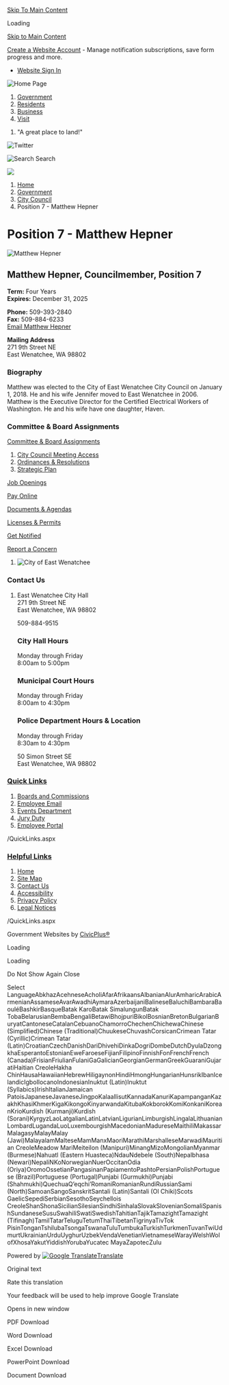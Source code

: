 [Skip To Main Content](https://www.eastwenatcheewa.gov/264/Position-7---Matthew-Hepner/)

Loading

[Skip to Main Content](https://www.eastwenatcheewa.gov/264/Position-7---Matthew-Hepner/)

[Create a Website Account](https://www.eastwenatcheewa.gov/MyAccount/ProfileCreate) - Manage notification subscriptions, save form progress and more.   

- [Website Sign In](https://www.eastwenatcheewa.gov/MyAccount)

![Home Page](https://www.eastwenatcheewa.gov/ImageRepository/Document?documentID=231)

1. [Government](https://www.eastwenatcheewa.gov/27/Government)
2. [Residents](https://www.eastwenatcheewa.gov/31/Residents)
3. [Business](https://www.eastwenatcheewa.gov/35/Business)
4. [Visit](https://visitwenatchee.org)

<!--THE END-->

1. "A great place to land!"

![Twitter](https://www.eastwenatcheewa.gov/ImageRepository/Document?documentID=42)

![Search](https://www.eastwenatcheewa.gov/ImageRepository/Document?documentID=67) Search

![](https://www.eastwenatcheewa.gov/ImageRepository/Document?documentID=60)

1. [Home](https://www.eastwenatcheewa.gov)
2. [Government](https://www.eastwenatcheewa.gov/27/Government)
3. [City Council](https://www.eastwenatcheewa.gov/249/City-Council)
4. Position 7 - Matthew Hepner

# Position 7 - Matthew Hepner

![Matthew Hepner](https://www.eastwenatcheewa.gov/ImageRepository/Document?documentID=288)

## Matthew Hepner, Councilmember, Position 7

**Term:** Four Years  
**Expires:** December 31, 2025

**Phone:** 509-393-2840  
**Fax:** 509-884-6233  
[Email Matthew Hepner](mailto:mhepner@eastwenatcheewa.gov)

**Mailing Address**  
271 9th Street NE  
East Wenatchee, WA 98802

### Biography

Matthew was elected to the City of East Wenatchee City Council on January 1, 2018. He and his wife Jennifer moved to East Wenatchee in 2006. Matthew is the Executive Director for the Certified Electrical Workers of Washington. He and his wife have one daughter, Haven.

### Committee &amp; Board Assignments

[Committee &amp; Board Assignments](https://www.eastwenatcheewa.gov/DocumentCenter/View/1515/2024-CommitteeBoard-Assignments)

1. [City Council Meeting Access](https://www.eastwenatcheewa.gov/252/City-Council-Meeting-Access)
2. [Ordinances &amp; Resolutions](https://www.eastwenatcheewa.gov/268/Ordinances-Resolutions)
3. [Strategic Plan](https://www.eastwenatcheewa.gov/344/Strategic-Plan)

[Job Openings](https://www.eastwenatcheewa.gov/264/Position-7---Matthew-Hepner/294/Employment-Opportunities)

[Pay Online](https://www.eastwenatcheewa.gov/292/Pay-Online)

[Documents &amp; Agendas](https://www.eastwenatcheewa.gov/306/Documents-Agendas)

[Licenses &amp; Permits](https://www.eastwenatcheewa.gov/293/Licenses-Permits)

[Get Notified](https://www.eastwenatcheewa.gov/list.aspx)

[Report a Concern](https://www.eastwenatcheewa.gov/requesttracker.aspx)

1. ![City of East Wenatchee](https://www.eastwenatcheewa.gov/ImageRepository/Document?documentID=83)

### Contact Us

1. East Wenatchee City Hall  
   271 9th Street NE  
   East Wenatchee, WA 98802
   
   509-884-9515
   
   ### City Hall Hours
   
   Monday through Friday  
   8:00am to 5:00pm
   
   ### Municipal Court Hours
   
   Monday through Friday  
   8:00am to 4:30pm
   
   ### Police Department Hours &amp; Location
   
   Monday through Friday  
   8:30am to 4:30pm
   
   50 Simon Street SE  
   East Wenatchee, WA 98802

### [Quick Links](https://www.eastwenatcheewa.gov/QuickLinks.aspx?CID=21)

1. [Boards and Commissions](https://www.eastwenatcheewa.gov/177/Boards-Commissions)
2. [Employee Email](https://portal.office.com)
3. [Events Department](https://www.eastwenatcheewa.gov/180/Events-Department)
4. [Jury Duty](https://www.eastwenatcheewa.gov/233/Jury-Duty)
5. [Employee Portal](https://www.eastwenatcheewa.gov/72)

/QuickLinks.aspx

### [Helpful Links](https://www.eastwenatcheewa.gov/QuickLinks.aspx?CID=22)

1. [Home](https://www.eastwenatcheewa.gov)
2. [Site Map](https://www.eastwenatcheewa.gov/sitemap)
3. [Contact Us](https://www.eastwenatcheewa.gov/285/Contact-Us)
4. [Accessibility](https://www.eastwenatcheewa.gov/245/Website-Accessibility)
5. [Privacy Policy](https://www.eastwenatcheewa.gov/privacy)
6. [Legal Notices](https://www.eastwenatcheewa.gov/289/Legal-Notices)

/QuickLinks.aspx

Government Websites by [CivicPlus®](https://connect.civicplus.com/referral)

Loading

Loading

Do Not Show Again Close

Select LanguageAbkhazAcehneseAcholiAfarAfrikaansAlbanianAlurAmharicArabicArmenianAssameseAvarAwadhiAymaraAzerbaijaniBalineseBaluchiBambaraBaouléBashkirBasqueBatak KaroBatak SimalungunBatak TobaBelarusianBembaBengaliBetawiBhojpuriBikolBosnianBretonBulgarianBuryatCantoneseCatalanCebuanoChamorroChechenChichewaChinese (Simplified)Chinese (Traditional)ChuukeseChuvashCorsicanCrimean Tatar (Cyrillic)Crimean Tatar (Latin)CroatianCzechDanishDariDhivehiDinkaDogriDombeDutchDyulaDzongkhaEsperantoEstonianEweFaroeseFijianFilipinoFinnishFonFrenchFrench (Canada)FrisianFriulianFulaniGaGalicianGeorgianGermanGreekGuaraniGujaratiHaitian CreoleHakha ChinHausaHawaiianHebrewHiligaynonHindiHmongHungarianHunsrikIbanIcelandicIgboIlocanoIndonesianInuktut (Latin)Inuktut (Syllabics)IrishItalianJamaican PatoisJapaneseJavaneseJingpoKalaallisutKannadaKanuriKapampanganKazakhKhasiKhmerKigaKikongoKinyarwandaKitubaKokborokKomiKonkaniKoreanKrioKurdish (Kurmanji)Kurdish (Sorani)KyrgyzLaoLatgalianLatinLatvianLigurianLimburgishLingalaLithuanianLombardLugandaLuoLuxembourgishMacedonianMadureseMaithiliMakassarMalagasyMalayMalay (Jawi)MalayalamMalteseMamManxMaoriMarathiMarshalleseMarwadiMauritian CreoleMeadow MariMeiteilon (Manipuri)MinangMizoMongolianMyanmar (Burmese)Nahuatl (Eastern Huasteca)NdauNdebele (South)Nepalbhasa (Newari)NepaliNKoNorwegianNuerOccitanOdia (Oriya)OromoOssetianPangasinanPapiamentoPashtoPersianPolishPortuguese (Brazil)Portuguese (Portugal)Punjabi (Gurmukhi)Punjabi (Shahmukhi)QuechuaQʼeqchiʼRomaniRomanianRundiRussianSami (North)SamoanSangoSanskritSantali (Latin)Santali (Ol Chiki)Scots GaelicSepediSerbianSesothoSeychellois CreoleShanShonaSicilianSilesianSindhiSinhalaSlovakSlovenianSomaliSpanishSundaneseSusuSwahiliSwatiSwedishTahitianTajikTamazightTamazight (Tifinagh)TamilTatarTeluguTetumThaiTibetanTigrinyaTivTok PisinTonganTshilubaTsongaTswanaTuluTumbukaTurkishTurkmenTuvanTwiUdmurtUkrainianUrduUyghurUzbekVendaVenetianVietnameseWarayWelshWolofXhosaYakutYiddishYorubaYucatec MayaZapotecZulu

Powered by [![Google Translate](https://www.gstatic.com/images/branding/googlelogo/1x/googlelogo_color_42x16dp.png)Translate](https://translate.google.com)

Original text

Rate this translation

Your feedback will be used to help improve Google Translate

Opens in new window

PDF Download

Word Download

Excel Download

PowerPoint Download

Document Download